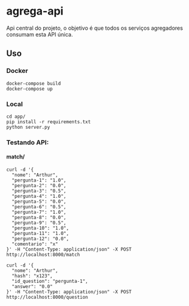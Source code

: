 # agrega-api
Api central do projeto, o objetivo é que todos os serviços agregadores consumam esta API única.

## Uso

### Docker

```shel
docker-compose build
docker-compose up
```

### Local

```shell
cd app/
pip install -r requirements.txt
python server.py
```

### Testando API:

#### match/

```shell
curl -d '{
  "nome": "Arthur",
  "pergunta-1": "1.0",
  "pergunta-2": "0.0",
  "pergunta-3": "0.5",
  "pergunta-4": "1.0",
  "pergunta-5": "0.0",
  "pergunta-6": "0.5",
  "pergunta-7": "1.0",
  "pergunta-8": "0.0",
  "pergunta-9": "0.5",
  "pergunta-10": "1.0",
  "pergunta-11": "1.0",
  "pergunta-12": "0.0",
  "comentario": "x"
}' -H "Content-Type: application/json" -X POST http://localhost:8000/match

curl -d '{
  "nome": "Arthur",
  "hash": "x123",
  "id_question": "pergunta-1",
  "answer": "0.0"
}' -H "Content-Type: application/json" -X POST http://localhost:8000/question
```
